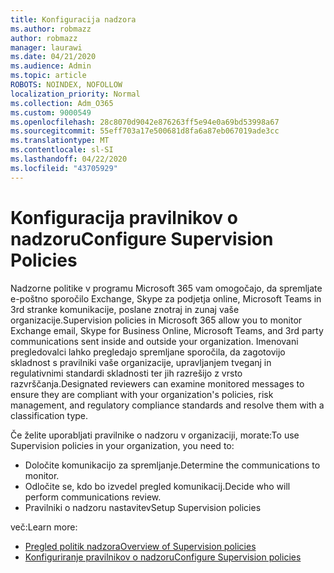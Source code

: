 ```yaml
---
title: Konfiguracija nadzora
ms.author: robmazz
author: robmazz
manager: laurawi
ms.date: 04/21/2020
ms.audience: Admin
ms.topic: article
ROBOTS: NOINDEX, NOFOLLOW
localization_priority: Normal
ms.collection: Adm_O365
ms.custom: 9000549
ms.openlocfilehash: 28c8070d9042e876263ff5e94e0a69bd53998a67
ms.sourcegitcommit: 55eff703a17e500681d8fa6a87eb067019ade3cc
ms.translationtype: MT
ms.contentlocale: sl-SI
ms.lasthandoff: 04/22/2020
ms.locfileid: "43705929"
---
```

# <a name="configure-supervision-policies"></a><span data-ttu-id="cf32f-102">Konfiguracija pravilnikov o nadzoru</span><span class="sxs-lookup"><span data-stu-id="cf32f-102">Configure Supervision Policies</span></span>

<span data-ttu-id="cf32f-103">Nadzorne politike v programu Microsoft 365 vam omogočajo, da spremljate e-poštno sporočilo Exchange, Skype za podjetja online, Microsoft Teams in 3rd stranke komunikacije, poslane znotraj in zunaj vaše organizacije.</span><span class="sxs-lookup"><span data-stu-id="cf32f-103">Supervision policies in Microsoft 365 allow you to monitor Exchange email, Skype for Business Online, Microsoft Teams, and 3rd party communications sent inside and outside your organization.</span></span> <span data-ttu-id="cf32f-104">Imenovani pregledovalci lahko pregledajo spremljane sporočila, da zagotovijo skladnost s pravilniki vaše organizacije, upravljanjem tveganj in regulativnimi standardi skladnosti ter jih razrešijo z vrsto razvrščanja.</span><span class="sxs-lookup"><span data-stu-id="cf32f-104">Designated reviewers can examine monitored messages to ensure they are compliant with your organization's policies, risk management, and regulatory compliance standards and resolve them with a classification type.</span></span>

<span data-ttu-id="cf32f-105">Če želite uporabljati pravilnike o nadzoru v organizaciji, morate:</span><span class="sxs-lookup"><span data-stu-id="cf32f-105">To use Supervision policies in your organization, you need to:</span></span>

- <span data-ttu-id="cf32f-106">Določite komunikacijo za spremljanje.</span><span class="sxs-lookup"><span data-stu-id="cf32f-106">Determine the communications to monitor.</span></span>
- <span data-ttu-id="cf32f-107">Odločite se, kdo bo izvedel pregled komunikacij.</span><span class="sxs-lookup"><span data-stu-id="cf32f-107">Decide who will perform communications review.</span></span>
- <span data-ttu-id="cf32f-108">Pravilniki o nadzoru nastavitev</span><span class="sxs-lookup"><span data-stu-id="cf32f-108">Setup Supervision policies</span></span>

<span data-ttu-id="cf32f-109">več:</span><span class="sxs-lookup"><span data-stu-id="cf32f-109">Learn more:</span></span>

- [<span data-ttu-id="cf32f-110">Pregled politik nadzora</span><span class="sxs-lookup"><span data-stu-id="cf32f-110">Overview of Supervision policies</span></span>](https://docs.microsoft.com/office365/securitycompliance/supervision-policies)
- [<span data-ttu-id="cf32f-111">Konfiguriranje pravilnikov o nadzoru</span><span class="sxs-lookup"><span data-stu-id="cf32f-111">Configure Supervision policies</span></span>](https://docs.microsoft.com/office365/securitycompliance/configure-supervision-policies)
